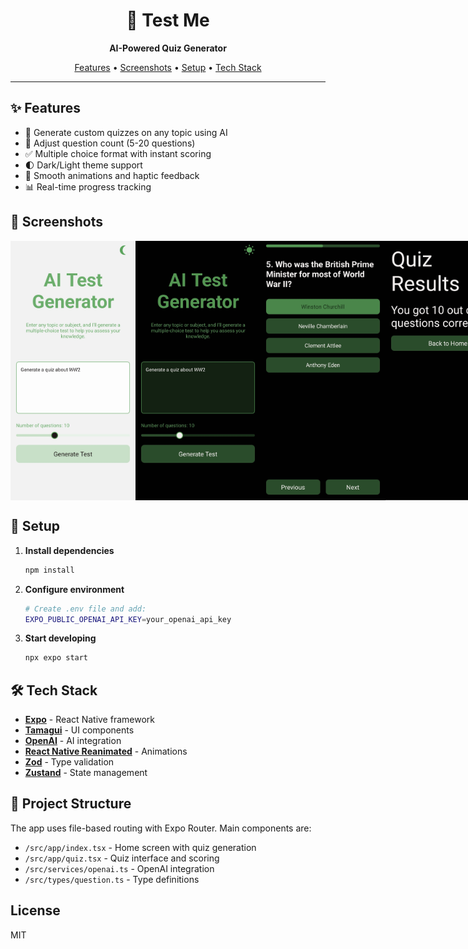 <div align="center">
  <h1>🧠 Test Me</h1>
  <p><strong>AI-Powered Quiz Generator</strong></p>
  <p>
    <a href="#features">Features</a> •
    <a href="#screenshots">Screenshots</a> •
    <a href="#setup">Setup</a> •
    <a href="#tech-stack">Tech Stack</a>
  </p>
</div>

---

## ✨ Features

- 🤖 Generate custom quizzes on any topic using AI
- 📝 Adjust question count (5-20 questions)
- ✅ Multiple choice format with instant scoring
- 🌓 Dark/Light theme support
- 🎯 Smooth animations and haptic feedback
- 📊 Real-time progress tracking

## 📱 Screenshots

<div align="center">
  <div style="display: flex; justify-content: space-between;">
    <img src="screenshots/home-light.jpg" width="200" alt="Home Screen Light" />
    <img src="screenshots/home-dark.jpg" width="200" alt="Home Screen Dark" />
    <img src="screenshots/quiz.jpg" width="200" alt="Quiz Screen" />
    <img src="screenshots/result.jpg" width="200" alt="Result Screen" />
  </div>
</div>

## 🚀 Setup

1. **Install dependencies**
   ```bash
   npm install
   ```

2. **Configure environment**
   ```bash
   # Create .env file and add:
   EXPO_PUBLIC_OPENAI_API_KEY=your_openai_api_key
   ```

3. **Start developing**
   ```bash
   npx expo start
   ```

## 🛠 Tech Stack

- [**Expo**](https://expo.dev) - React Native framework
- [**Tamagui**](https://tamagui.dev) - UI components
- [**OpenAI**](https://openai.com/api) - AI integration
- [**React Native Reanimated**](https://docs.swmansion.com/react-native-reanimated/) - Animations
- [**Zod**](https://zod.dev) - Type validation
- [**Zustand**](https://zustand-demo.pmnd.rs/) - State management

## 📁 Project Structure

The app uses file-based routing with Expo Router. Main components are:
- `/src/app/index.tsx` - Home screen with quiz generation
- `/src/app/quiz.tsx` - Quiz interface and scoring
- `/src/services/openai.ts` - OpenAI integration
- `/src/types/question.ts` - Type definitions

## License

MIT
